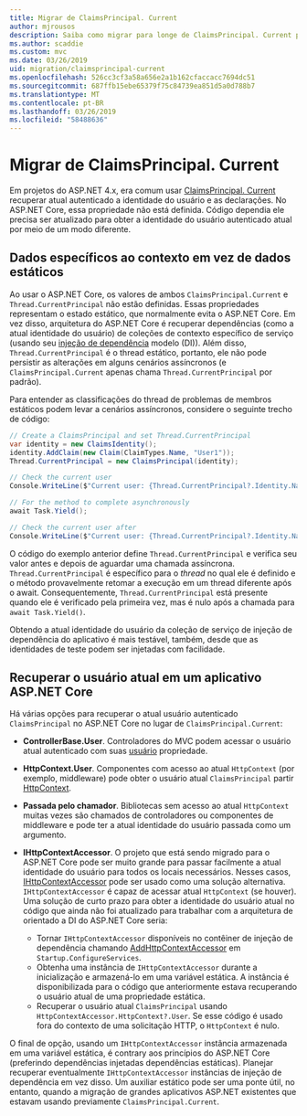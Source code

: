 ```yaml
---
title: Migrar de ClaimsPrincipal. Current
author: mjrousos
description: Saiba como migrar para longe de ClaimsPrincipal. Current para recuperar as declarações no ASP.NET Core e a identidade do usuário autenticado atual.
ms.author: scaddie
ms.custom: mvc
ms.date: 03/26/2019
uid: migration/claimsprincipal-current
ms.openlocfilehash: 526cc3cf3a58a656e2a1b162cfaccacc7694dc51
ms.sourcegitcommit: 687ffb15ebe65379f75c84739ea851d5a0d788b7
ms.translationtype: MT
ms.contentlocale: pt-BR
ms.lasthandoff: 03/26/2019
ms.locfileid: "58488636"
---
```

# <a name="migrate-from-claimsprincipalcurrent"></a>Migrar de ClaimsPrincipal. Current

Em projetos do ASP.NET 4.x, era comum usar [ClaimsPrincipal. Current](/dotnet/api/system.security.claims.claimsprincipal.current) recuperar atual autenticado a identidade do usuário e as declarações. No ASP.NET Core, essa propriedade não está definida. Código dependia ele precisa ser atualizado para obter a identidade do usuário autenticado atual por meio de um modo diferente.

## <a name="context-specific-data-instead-of-static-data"></a>Dados específicos ao contexto em vez de dados estáticos

Ao usar o ASP.NET Core, os valores de ambos `ClaimsPrincipal.Current` e `Thread.CurrentPrincipal` não estão definidas. Essas propriedades representam o estado estático, que normalmente evita o ASP.NET Core. Em vez disso, arquitetura do ASP.NET Core é recuperar dependências (como a atual identidade do usuário) de coleções de contexto específico de serviço (usando seu [injeção de dependência](xref:fundamentals/dependency-injection) modelo (DI)). Além disso, `Thread.CurrentPrincipal` é o thread estático, portanto, ele não pode persistir as alterações em alguns cenários assíncronos (e `ClaimsPrincipal.Current` apenas chama `Thread.CurrentPrincipal` por padrão).

Para entender as classificações do thread de problemas de membros estáticos podem levar a cenários assíncronos, considere o seguinte trecho de código:

```csharp
// Create a ClaimsPrincipal and set Thread.CurrentPrincipal
var identity = new ClaimsIdentity();
identity.AddClaim(new Claim(ClaimTypes.Name, "User1"));
Thread.CurrentPrincipal = new ClaimsPrincipal(identity);

// Check the current user
Console.WriteLine($"Current user: {Thread.CurrentPrincipal?.Identity.Name}");

// For the method to complete asynchronously
await Task.Yield();

// Check the current user after
Console.WriteLine($"Current user: {Thread.CurrentPrincipal?.Identity.Name}");
```

O código do exemplo anterior define `Thread.CurrentPrincipal` e verifica seu valor antes e depois de aguardar uma chamada assíncrona. `Thread.CurrentPrincipal` é específico para o *thread* no qual ele é definido e o método provavelmente retomar a execução em um thread diferente após o await. Consequentemente, `Thread.CurrentPrincipal` está presente quando ele é verificado pela primeira vez, mas é nulo após a chamada para `await Task.Yield()`.

Obtendo a atual identidade do usuário da coleção de serviço de injeção de dependência do aplicativo é mais testável, também, desde que as identidades de teste podem ser injetadas com facilidade.

## <a name="retrieve-the-current-user-in-an-aspnet-core-app"></a>Recuperar o usuário atual em um aplicativo ASP.NET Core

Há várias opções para recuperar o atual usuário autenticado `ClaimsPrincipal` no ASP.NET Core no lugar de `ClaimsPrincipal.Current`:

* **ControllerBase.User**. Controladores do MVC podem acessar o usuário atual autenticado com suas [usuário](/dotnet/api/microsoft.aspnetcore.mvc.controllerbase.user) propriedade.
* **HttpContext.User**. Componentes com acesso ao atual `HttpContext` (por exemplo, middleware) pode obter o usuário atual `ClaimsPrincipal` partir [HttpContext](/dotnet/api/microsoft.aspnetcore.http.httpcontext.user).
* **Passada pelo chamador**. Bibliotecas sem acesso ao atual `HttpContext` muitas vezes são chamados de controladores ou componentes de middleware e pode ter a atual identidade do usuário passada como um argumento.
* **IHttpContextAccessor**. O projeto que está sendo migrado para o ASP.NET Core pode ser muito grande para passar facilmente a atual identidade do usuário para todos os locais necessários. Nesses casos, [IHttpContextAccessor](/dotnet/api/microsoft.aspnetcore.http.ihttpcontextaccessor) pode ser usado como uma solução alternativa. `IHttpContextAccessor` é capaz de acessar atual `HttpContext` (se houver). Uma solução de curto prazo para obter a identidade do usuário atual no código que ainda não foi atualizado para trabalhar com a arquitetura de orientado a DI do ASP.NET Core seria:

  * Tornar `IHttpContextAccessor` disponíveis no contêiner de injeção de dependência chamando [AddHttpContextAccessor](https://github.com/aspnet/Hosting/issues/793) em `Startup.ConfigureServices`.
  * Obtenha uma instância de `IHttpContextAccessor` durante a inicialização e armazená-lo em uma variável estática. A instância é disponibilizada para o código que anteriormente estava recuperando o usuário atual de uma propriedade estática.
  * Recuperar o usuário atual `ClaimsPrincipal` usando `HttpContextAccessor.HttpContext?.User`. Se esse código é usado fora do contexto de uma solicitação HTTP, o `HttpContext` é nulo.

O final de opção, usando um `IHttpContextAccessor` instância armazenada em uma variável estática, é contrary aos princípios do ASP.NET Core (preferindo dependências injetadas dependências estáticas). Planejar recuperar eventualmente `IHttpContextAccessor` instâncias de injeção de dependência em vez disso. Um auxiliar estático pode ser uma ponte útil, no entanto, quando a migração de grandes aplicativos ASP.NET existentes que estavam usando previamente `ClaimsPrincipal.Current`.
